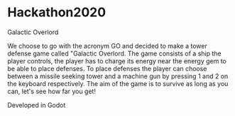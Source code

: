 # Hackathon2020
Galactic Overlord

We choose to go with the acronym GO and decided to make a tower defense game called "Galactic Overlord. The game consists of a ship the player controls, the player has to charge its energy near the energy gem to be able to place defenses. To place defenses the player can choose between a missile seeking tower and a machine gun by pressing 1 and 2 on the keyboard respectively. The aim of the game is to survive as long as you can, let's see how far you get!

Developed in Godot
